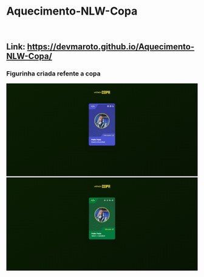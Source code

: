 # Aquecimento-NLW-Copa <br><br>
## Link: https://devmaroto.github.io/Aquecimento-NLW-Copa/
### Figurinha criada refente a copa
![](https://github.com/DevMaroto/Aquecimento-NLW-Copa/blob/Main/ImageWall/explorer.png)
![](https://github.com/DevMaroto/Aquecimento-NLW-Copa/blob/Main/ImageWall/Ignite.png)
